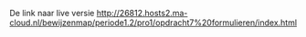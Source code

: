 De link naar live versie
http://26812.hosts2.ma-cloud.nl/bewijzenmap/periode1.2/pro1/opdracht7%20formulieren/index.html
